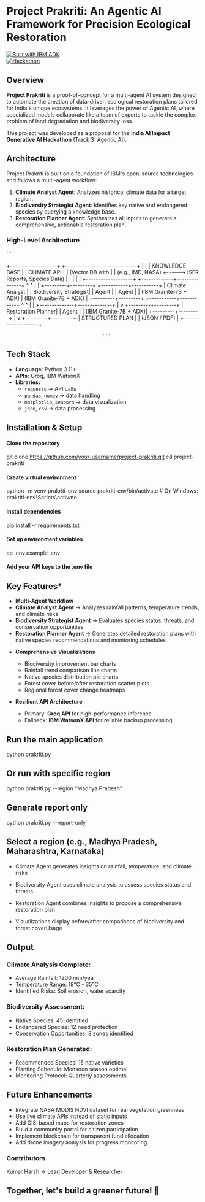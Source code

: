 # **Project Prakriti: An Agentic AI Framework for Precision Ecological Restoration**

[![Built with IBM ADK](https://img.shields.io/badge/Built%20with-IBM%20ADK-blue.svg)](https://github.com/IBM/agent-development-kit)  
[![Hackathon](https://img.shields.io/badge/India-AI%20Impact%20Hackathon-orange.svg)](https://iisc-ibm-india-ai-impact.devpost.com/)

##  Overview

**Project Prakriti** is a proof-of-concept for a multi-agent AI system designed to automate the creation of data-driven ecological restoration plans tailored for India's unique ecosystems. It leverages the power of Agentic AI, where specialized models collaborate like a team of experts to tackle the complex problem of land degradation and biodiversity loss.

This project was developed as a proposal for the **India AI Impact Generative AI Hackathon** (Track 3: Agentic AI).

##  Architecture

Project Prakriti is built on a foundation of IBM's open-source technologies and follows a multi-agent workflow:

1. **Climate Analyst Agent**: Analyzes historical climate data for a target region.  
2. **Biodiversity Strategist Agent**: Identifies key native and endangered species by querying a knowledge base.  
3. **Restoration Planner Agent**: Synthesizes all inputs to generate a comprehensive, actionable restoration plan.

### High-Level Architecture

'''
          
+-------------------+     +-----------------------------+
|                   |     | KNOWLEDGE BASE              |
|  CLIMATE API      |     | (Vector DB with             |
| (e.g., IMD, NASA) +-----> ISFR Reports, Species Data) |
|                   |     |                             |
+-------------------+     +-------------+---------------+
          ^                             ^
          |                             |
+---------+---------+       +-----------+-----------+
| Climate Analyst   |       | Biodiversity Strategist|
| Agent             |       | Agent                 |
| (IBM Granite-7B + ADK)    | (IBM Granite-7B + ADK) |
+---------+---------+       +-----------+-----------+
          ^                             ^
          |                             |
          +--------------+--------------+
                         |
                         v
               +---------+---------+
               | Restoration Planner|
               | Agent             |
               | (IBM Granite-7B + ADK)|
               +---------+---------+
                         |
                         v
               +---------+---------+
               | STRUCTURED PLAN   |
               | (JSON / PDF)      |
               +-------------------+

                                       '''


##  Tech Stack

- **Language:** Python 3.11+
- **APIs:** Groq, IBM WatsonX
- **Libraries:**
  - `requests` → API calls
  - `pandas`, `numpy` → data handling
  - `matplotlib`, `seaborn` → data visualization
  - `json`, `csv` → data processing

##  Installation & Setup

#### Clone the repository
git clone https://github.com/your-username/project-prakriti.git
cd project-prakriti

#### Create virtual environment
python -m venv prakriti-env
source prakriti-env/bin/activate  # On Windows: prakriti-env\Scripts\activate

#### Install dependencies
pip install -r requirements.txt

#### Set up environment variables
cp .env.example .env

#### Add your API keys to the .env file

## Key Features*

* **Multi-Agent Workflow**
* **Climate Analyst Agent** → Analyzes rainfall patterns, temperature trends, and climate risks
* **Biodiversity Strategist Agent** → Evaluates species status, threats, and conservation opportunities
* **Restoration Planner Agent** → Generates detailed restoration plans with native species recommendations and monitoring schedules

- **Comprehensive Visualizations**
  * Biodiversity improvement bar charts
  * Rainfall trend comparison line charts
  *  Native species distribution pie charts
  * Forest cover before/after restoration scatter plots
  * Regional forest cover change heatmaps

- **Resilient API Architecture**
  * Primary: **Groq API** for high-performance inference
  * Fallback: **IBM WatsonX API** for reliable backup processing

## Run the main application
python prakriti.py

## Or run with specific region
python prakriti.py --region "Madhya Pradesh"

## Generate report only
python prakriti.py --report-only

## Select a region (e.g., Madhya Pradesh, Maharashtra, Karnataka)

* Climate Agent generates insights on rainfall, temperature, and climate risks

* Biodiversity Agent uses climate analysis to assess species status and threats

* Restoration Agent combines insights to propose a comprehensive restoration plan

* Visualizations display before/after comparisons of biodiversity and forest coverUsage

## Output

### Climate Analysis Complete:
* Average Rainfall: 1200 mm/year
* Temperature Range: 18°C - 35°C
* Identified Risks: Soil erosion, water scarcity

### Biodiversity Assessment:
* Native Species: 45 identified
* Endangered Species: 12 need protection
* Conservation Opportunities: 8 zones identified

 ### Restoration Plan Generated:
* Recommended Species: 15 native varieties
* Planting Schedule: Monsoon season optimal
* Monitoring Protocol: Quarterly assessments


## Future Enhancements
  
* Integrate NASA MODIS NDVI dataset for real vegetation greenness
* Use live climate APIs instead of static inputs
* Add GIS-based maps for restoration zones
* Build a community portal for citizen participation
* Implement blockchain for transparent fund allocation
* Add drone imagery analysis for progress monitoring

### Contributors
Kumar Harsh → Lead Developer & Researcher

## Together, let's build a greener future! 🌱

